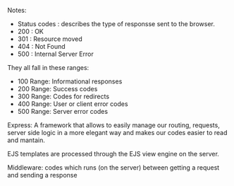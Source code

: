 Notes:

- Status codes : describes the type of responsse sent to the browser.
- 200 : OK
- 301 : Resource moved
- 404 : Not Found
- 500 : Internal Server Error

They all fall in these ranges:

- 100 Range: Informational responses
- 200 Range: Success codes
- 300 Range: Codes for redirects
- 400 Range: User or client error codes
- 500 Range: Server error codes

Express:
A framework that allows to easily manage our routing, requests, server side logic in a more elegant way and makes our codes easier to read and mantain.

EJS templates are processed through the EJS view engine on the server.

Middleware: codes which runs (on the server) between getting a request and sending a response
